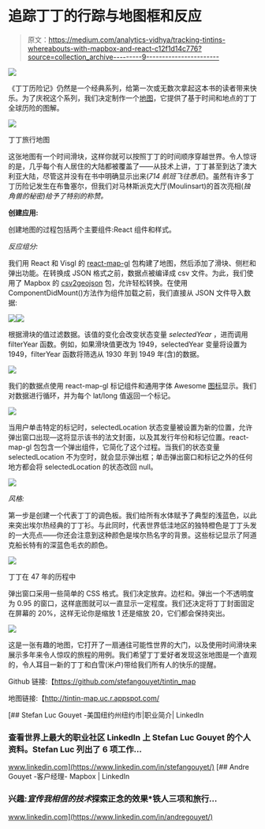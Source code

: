 # 追踪丁丁的行踪与地图框和反应

> 原文：<https://medium.com/analytics-vidhya/tracking-tintins-whereabouts-with-mapbox-and-react-c12f1d14c776?source=collection_archive---------9----------------------->

![](img/6fe0da6e46cfecad38621bfbe15ba852.png)

《丁丁历险记》仍然是一个经典系列，给第一次或无数次拿起这本书的读者带来快乐。为了庆祝这个系列，我们决定制作一个[地图](http://tintin-map.uc.r.appspot.com/)，它提供了基于时间和地点的丁丁全球历险的图解。

![](img/8c4d9a18bf040bbedf6a85cfef2273eb.png)

丁丁旅行地图

这张地图有一个时间滑块，这样你就可以按照丁丁的时间顺序穿越世界。令人惊讶的是，几乎每个有人居住的大陆都被覆盖了——从技术上讲，丁丁甚至到达了澳大利亚大陆，尽管这并没有在书中明确显示出来(*714 航班飞往悉尼*)。虽然有许多丁丁历险记发生在布鲁塞尔，但我们对马林斯派克大厅(Moulinsart)的首次亮相(*独角兽的秘密)给予了特别的称赞。*

**创建应用:**

创建地图的过程包括两个主要组件:React 组件和样式。

*反应组分:*

我们用 React 和 Visgl 的 [react-map-gl](https://github.com/visgl/react-map-gl) 包构建了地图，然后添加了滑块、侧栏和弹出功能。在转换成 JSON 格式之前，数据点被编译成 csv 文件。为此，我们使用了 Mapbox 的 [csv2geojson](https://github.com/mapbox/csv2geojson) 包，允许轻松转换。在使用 ComponentDidMount()方法作为组件加载之前，我们直接从 JSON 文件导入数据:

![](img/580c1c1ea2b1bedc2054e9f8ada13037.png)![](img/5b54e364c809e6af89aac5fe8173a848.png)

根据滑块的值过滤数据。该值的变化会改变状态变量 *selectedYear* ，进而调用 filterYear 函数。例如，如果滑块值更改为 1949，selectedYear 变量将设置为 1949，filterYear 函数将筛选从 1930 年到 1949 年(含)的数据。

![](img/00f2c3bd36bc4626ae52cbd2527fb923.png)

我们的数据点使用 react-map-gl 标记组件和通用字体 Awesome [图标](https://fontawesome.com/icons/map-pin)显示。我们对数据进行循环，并为每个 lat/long 值返回一个标记。

![](img/e410d6e9454b056e1e06c5a7f2498e9d.png)

当用户单击特定的标记时，selectedLocation 状态变量被设置为新的位置，允许弹出窗口出现—这将显示该书的法文封面，以及其发行年份和标记位置。react-map-gl 包包含一个弹出组件，它简化了这个过程。当我们的状态变量 selectedLocation 不为空时，就会显示弹出框；单击弹出窗口和标记之外的任何地方都会将 selectedLocation 的状态改回 null。

![](img/4ed49d3d1bd0b3d5698ccc634f73b41f.png)

*风格:*

第一步是创建一个代表丁丁的调色板。我们给所有水体赋予了典型的浅蓝色，以此来突出埃尔热经典的丁丁衫。与此同时，代表世界低洼地区的独特橙色是丁丁头发的一大亮点——你还会注意到这种颜色是埃尔热名字的背景。这些标记显示了阿道克船长特有的深蓝色毛衣的颜色。

![](img/3be04712547e41c24b2437fb0f3ed0f2.png)

丁丁在 47 年的历程中

弹出窗口采用一些简单的 CSS 格式。我们决定放弃。边栏和。弹出一个不透明度为 0.95 的窗口，这样底图就可以一直显示一定程度。我们还决定将丁丁封面固定在屏幕的 20%，这样无论你是缩放 1 还是缩放 20，它们都会保持突出。

![](img/6353ad035a46a91075f774ae004b1950.png)

这是一张有趣的地图，它打开了一扇通往可能性世界的大门，以及使用时间滑块来展示多年来令人惊叹的旅程的用例。我们希望丁丁爱好者发现这张地图是一个直观的，令人耳目一新的丁丁和白雪(米卢)带给我们所有人的快乐的提醒。

Github 链接:【https://github.com/stefangouyet/tintin_map 

地图链接:【http://tintin-map.uc.r.appspot.com/ 

[](https://www.linkedin.com/in/stefangouyet/) [## Stefan Luc Gouyet -美国纽约州纽约市|职业简介| LinkedIn

### 查看世界上最大的职业社区 LinkedIn 上 Stefan Luc Gouyet 的个人资料。Stefan Luc 列出了 6 项工作…

www.linkedin.com](https://www.linkedin.com/in/stefangouyet/) [](https://www.linkedin.com/in/andregouyet/) [## Andre Gouyet -客户经理- Mapbox | LinkedIn

### 兴趣:*宣传我相信的技术*探索正念的效果*铁人三项和旅行…

www.linkedin.com](https://www.linkedin.com/in/andregouyet/)